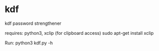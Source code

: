 # kdf
kdf password strengthener

requires:
python3, xclip (for clipboard access)
sudo apt-get install xclip

Run:
python3 kdf.py -h 
